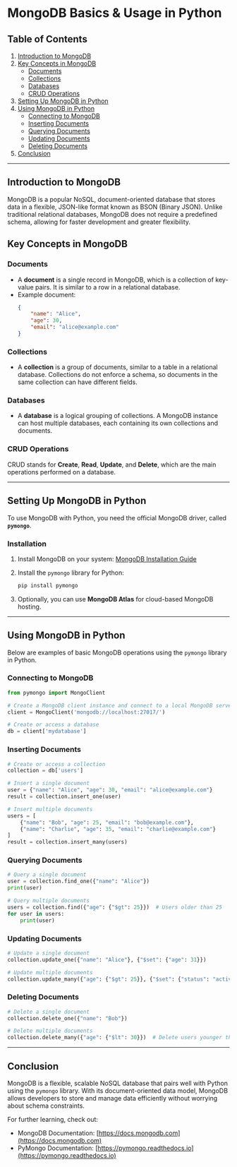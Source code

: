 

# MongoDB Basics & Usage in Python

## Table of Contents
1. [Introduction to MongoDB](#introduction-to-mongodb)
2. [Key Concepts in MongoDB](#key-concepts-in-mongodb)
    - [Documents](#documents)
    - [Collections](#collections)
    - [Databases](#databases)
    - [CRUD Operations](#crud-operations)
3. [Setting Up MongoDB in Python](#setting-up-mongodb-in-python)
4. [Using MongoDB in Python](#using-mongodb-in-python)
    - [Connecting to MongoDB](#connecting-to-mongodb)
    - [Inserting Documents](#inserting-documents)
    - [Querying Documents](#querying-documents)
    - [Updating Documents](#updating-documents)
    - [Deleting Documents](#deleting-documents)
5. [Conclusion](#conclusion)

---

## Introduction to MongoDB

MongoDB is a popular NoSQL, document-oriented database that stores data in a flexible, JSON-like format known as BSON (Binary JSON). Unlike traditional relational databases, MongoDB does not require a predefined schema, allowing for faster development and greater flexibility.

## Key Concepts in MongoDB

### Documents
- A **document** is a single record in MongoDB, which is a collection of key-value pairs. It is similar to a row in a relational database.
- Example document:
    ```json
    {
        "name": "Alice",
        "age": 30,
        "email": "alice@example.com"
    }
    ```

### Collections
- A **collection** is a group of documents, similar to a table in a relational database. Collections do not enforce a schema, so documents in the same collection can have different fields.

### Databases
- A **database** is a logical grouping of collections. A MongoDB instance can host multiple databases, each containing its own collections and documents.

### CRUD Operations
CRUD stands for **Create**, **Read**, **Update**, and **Delete**, which are the main operations performed on a database.

---

## Setting Up MongoDB in Python

To use MongoDB with Python, you need the official MongoDB driver, called **`pymongo`**.

### Installation

1. Install MongoDB on your system: [MongoDB Installation Guide](https://www.mongodb.com/try/download/community)
2. Install the `pymongo` library for Python:

   ```bash
   pip install pymongo
   ```

3. Optionally, you can use **MongoDB Atlas** for cloud-based MongoDB hosting.

---

## Using MongoDB in Python

Below are examples of basic MongoDB operations using the `pymongo` library in Python.

### Connecting to MongoDB

```python
from pymongo import MongoClient

# Create a MongoDB client instance and connect to a local MongoDB server
client = MongoClient('mongodb://localhost:27017/')

# Create or access a database
db = client['mydatabase']
```

### Inserting Documents

```python
# Create or access a collection
collection = db['users']

# Insert a single document
user = {"name": "Alice", "age": 30, "email": "alice@example.com"}
result = collection.insert_one(user)

# Insert multiple documents
users = [
    {"name": "Bob", "age": 25, "email": "bob@example.com"},
    {"name": "Charlie", "age": 35, "email": "charlie@example.com"}
]
result = collection.insert_many(users)
```

### Querying Documents

```python
# Query a single document
user = collection.find_one({"name": "Alice"})
print(user)

# Query multiple documents
users = collection.find({"age": {"$gt": 25}})  # Users older than 25
for user in users:
    print(user)
```

### Updating Documents

```python
# Update a single document
collection.update_one({"name": "Alice"}, {"$set": {"age": 31}})

# Update multiple documents
collection.update_many({"age": {"$gt": 25}}, {"$set": {"status": "active"}})
```

### Deleting Documents

```python
# Delete a single document
collection.delete_one({"name": "Bob"})

# Delete multiple documents
collection.delete_many({"age": {"$lt": 30}})  # Delete users younger than 30
```

---

## Conclusion

MongoDB is a flexible, scalable NoSQL database that pairs well with Python using the `pymongo` library. With its document-oriented data model, MongoDB allows developers to store and manage data efficiently without worrying about schema constraints.

For further learning, check out:
- MongoDB Documentation: [https://docs.mongodb.com](https://docs.mongodb.com)
- PyMongo Documentation: [https://pymongo.readthedocs.io](https://pymongo.readthedocs.io)

